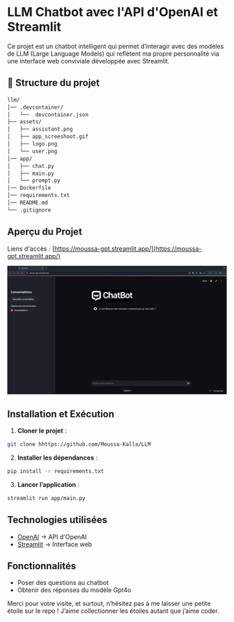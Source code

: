 # LLM Chatbot avec l'API d'OpenAI et Streamlit

Ce projet est un chatbot intelligent qui permet d’interagir avec des modèles de LLM (Large Language Models) qui reflètent ma propre personnalité via une interface web conviviale développée avec Streamlit.

## 📁 Structure du projet

```bash
llm/
│── .devcontainer/
│   └──  devcontainer.json
├── assets/
│   ├── assistant.png
│   ├── app_screeshoot.gif
│   ├── logo.png  
│   └── user.png 
│── app/         
│   ├── chat.py
│   ├── main.py  
│   └── prompt.py   
│── Dockerfile     
│── requirements.txt 
│── README.md     
└── .gitignore
```

## Aperçu du Projet

Liens d'accès : [https://moussa-gpt.streamlit.app/](https://moussa-gpt.streamlit.app/)

![Aperçu du projet](https://github.com/Moussa-Kalla/Chatbot_Streamlit/blob/master/assets/app_screeshoot.gif?raw=true)  


##  Installation et Exécution

1. **Cloner le projet** :
```bash
git clone hhttps://github.com/Moussa-Kalla/LLM
```
2. **Installer les dépendances** :
```bash
pip install -r requirements.txt
```
3. **Lancer l’application** :
```bash
streamlit run app/main.py
```

## Technologies utilisées
-	[OpenAI](https://platform.openai.com/) → API d'OpenAI
-	[Streamlit](https://streamlit.io/) → Interface web

## Fonctionnalités

- Poser des questions au chatbot 
- Obtenir des réponses du modèle Gpt4o


Merci pour votre visite, et surtout, n’hésitez pas à me laisser une petite étoile sur le repo ! J’aime collectionner les étoiles autant que j’aime coder.

